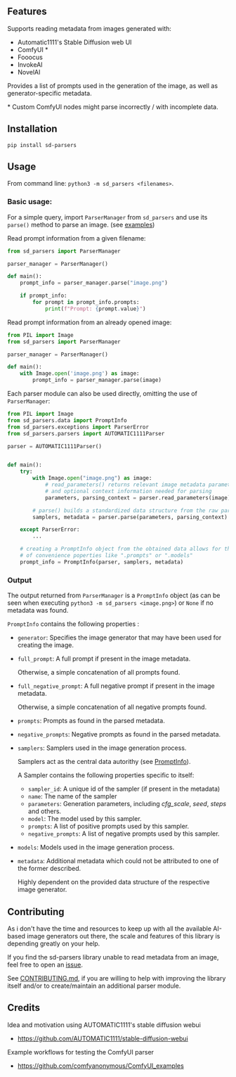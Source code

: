 ## Features

Supports reading metadata from images generated with:
* Automatic1111's Stable Diffusion web UI
* ComfyUI *
* Fooocus
* InvokeAI
* NovelAI

Provides a list of prompts used in the generation of the image, as well as generator-specific metadata.

\* Custom ComfyUI nodes might parse incorrectly / with incomplete data.

## Installation
```
pip install sd-parsers
```

## Usage

From command line: ```python3 -m sd_parsers <filenames>```.


### Basic usage:

For a simple query, import ```ParserManager``` from ```sd_parsers``` and use its ```parse()``` method to parse an image. (see [examples](examples))

Read prompt information from a given filename:
```python
from sd_parsers import ParserManager

parser_manager = ParserManager()

def main():
    prompt_info = parser_manager.parse("image.png")

    if prompt_info:
        for prompt in prompt_info.prompts:
            print(f"Prompt: {prompt.value}")
```

Read prompt information from an already opened image:
```python
from PIL import Image
from sd_parsers import ParserManager

parser_manager = ParserManager()

def main():
    with Image.open('image.png') as image:
        prompt_info = parser_manager.parse(image)
```

Each parser module can also be used directly, omitting the use of ```ParserManager```:

```python
from PIL import Image
from sd_parsers.data import PromptInfo
from sd_parsers.exceptions import ParserError
from sd_parsers.parsers import AUTOMATIC1111Parser

parser = AUTOMATIC1111Parser()


def main():
    try:
        with Image.open("image.png") as image:
            # read_parameters() returns relevant image metadata parameters
            # and optional context information needed for parsing
            parameters, parsing_context = parser.read_parameters(image)

        # parse() builds a standardized data structure from the raw parameters
        samplers, metadata = parser.parse(parameters, parsing_context)

    except ParserError:
        ...

    # creating a PromptInfo object from the obtained data allows for the use
    # of convenience poperties like ".prompts" or ".models"
    prompt_info = PromptInfo(parser, samplers, metadata)
```

### Output
The output returned from `ParserManager` is a `PromptInfo` object (as can be seen when executing ```python3 -m sd_parsers <image.png>```) or `None` if no metadata was found.

`PromptInfo` contains the following properties :
* `generator`: Specifies the image generator that may have been used for creating the image.

* `full_prompt`: A full prompt if present in the image metadata.

  Otherwise, a simple concatenation of all prompts found.

* `full_negative_prompt`: A full negative prompt if present in the image metadata. 
  
  Otherwise, a simple concatenation of all negative prompts found.

* `prompts`: Prompts as found in the parsed metadata.

* `negative_prompts`: Negative prompts as found in the parsed metadata.

* `samplers`: Samplers used in the image generation process.

  Samplers act as the central data autorithy (see [PromptInfo](src/sd_parsers/data.py#L82)).
  
  A Sampler contains the following properties specific to itself:
    * `sampler_id`: A unique id of the sampler (if present in the metadata)
    * `name`: The name of the sampler
    * `parameters`: Generation parameters, including _cfg_scale_, _seed_, _steps_ and others.
    * `model`: The model used by this sampler.
    * `prompts`: A list of positive prompts used by this sampler.
    * `negative_prompts`: A list of negative prompts used by this sampler.

* `models`: Models used in the image generation process.

* `metadata`: Additional metadata which could not be attributed to one of the former described.

  Highly dependent on the provided data structure of the respective image generator.


## Contributing
As i don't have the time and resources to keep up with all the available AI-based image generators out there, the scale and features of this library is depending greatly on your help.

If you find the sd-parsers library unable to read metadata from an image, feel free to open an [issue](https://github.com/d3x-at/sd-parsers/issues).

See [CONTRIBUTING.md](https://github.com/d3x-at/sd-parsers/blob/master/.github/CONTRIBUTING.md), if you are willing to help with improving the library itself and/or to create/maintain an additional parser module.


## Credits
Idea and motivation using AUTOMATIC1111's stable diffusion webui
- https://github.com/AUTOMATIC1111/stable-diffusion-webui

Example workflows for testing the ComfyUI parser
- https://github.com/comfyanonymous/ComfyUI_examples
